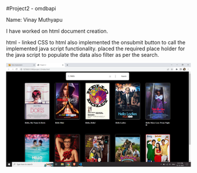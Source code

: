 #Project2 - omdbapi

Name: Vinay Muthyapu

I have worked on html document creation.

html - linked CSS to html also implemented the onsubmit button to call the implemented java script functionality.
       placed the required place holder for the java script to populate the data also filter as per the search.

![image info](../project-2/Project2_Output.png)